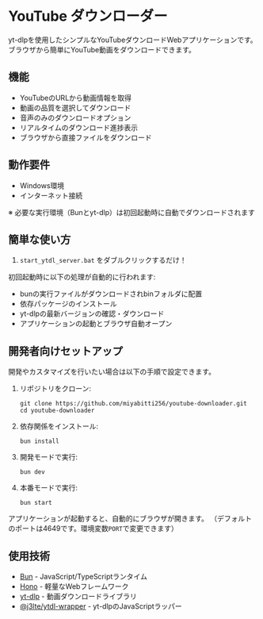 # YouTube ダウンローダー

yt-dlpを使用したシンプルなYouTubeダウンロードWebアプリケーションです。ブラウザから簡単にYouTube動画をダウンロードできます。

## 機能

- YouTubeのURLから動画情報を取得
- 動画の品質を選択してダウンロード
- 音声のみのダウンロードオプション
- リアルタイムのダウンロード進捗表示
- ブラウザから直接ファイルをダウンロード

## 動作要件

- Windows環境
- インターネット接続

※ 必要な実行環境（Bunとyt-dlp）は初回起動時に自動でダウンロードされます

## 簡単な使い方

1. `start_ytdl_server.bat` をダブルクリックするだけ！

初回起動時に以下の処理が自動的に行われます:
- bunの実行ファイルがダウンロードされbinフォルダに配置
- 依存パッケージのインストール
- yt-dlpの最新バージョンの確認・ダウンロード
- アプリケーションの起動とブラウザ自動オープン

## 開発者向けセットアップ

開発やカスタマイズを行いたい場合は以下の手順で設定できます。

1. リポジトリをクローン:
   ```
   git clone https://github.com/miyabitti256/youtube-downloader.git
   cd youtube-downloader
   ```

2. 依存関係をインストール:
   ```
   bun install
   ```

3. 開発モードで実行:
   ```
   bun dev
   ```
   
4. 本番モードで実行:
   ```
   bun start
   ```

アプリケーションが起動すると、自動的にブラウザが開きます。
（デフォルトのポートは4649です。環境変数`PORT`で変更できます）

## 使用技術

- [Bun](https://bun.sh/) - JavaScript/TypeScriptランタイム
- [Hono](https://hono.dev/) - 軽量なWebフレームワーク
- [yt-dlp](https://github.com/yt-dlp/yt-dlp) - 動画ダウンロードライブラリ
- [@j3lte/ytdl-wrapper](https://jsr.io/@j3lte/ytdl-wrapper) - yt-dlpのJavaScriptラッパー
